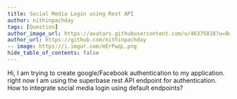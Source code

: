 ```yaml
---
title: Social Media Login using Rest API
author: nithinpachday
tags: [Question]
author_image_url: https://avatars.githubusercontent.com/u/46375818?u=8ec8ab4135c6dc831157cff6c36ad2350a857578&v=4
author_url: https://github.com/nithinpachday
-- image: https://i.imgur.com/mErPwqL.png
hide_table_of_contents: false
---
```


Hi,
I am trying to create google/Facebook authentication to my application. right now I am using the superbase rest API endpoint for authentication. How to integrate social media login using default endpoints?  
